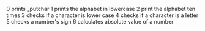 0 prints _putchar
1 prints the alphabet in lowercase
2 print the alphabet ten times
3 checks if a character is lower case
4 checks if a character is a letter
5 checks a number's sign
6 calculates absolute value of a number